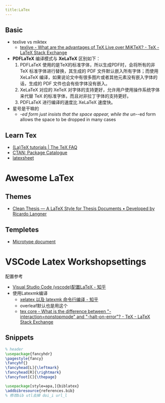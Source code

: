 ```yaml
---
title:LaTex
---
```

## Basic
- texlive vs miktex
	- [texlive - What are the advantages of TeX Live over MiKTeX? - TeX - LaTeX Stack Exchange](https://tex.stackexchange.com/questions/20036/what-are-the-advantages-of-tex-live-over-miktex)
- **PDFLaTeX** 编译模式与 **XeLaTeX** 区别如下：
	1. PDFLaTeX 使用的是TeX的标准字体，所以生成PDF时，会将所有的非 TeX 标准字体进行替换，其生成的 PDF 文件默认嵌入所有字体；而使用 XeLaTeX 编译，如果说论文中有很多图片或者其他元素没有嵌入字体的话，生成的 PDF 文件也会有些字体没有嵌入。
	2. XeLaTeX 对应的 XeTeX 对字体的支持更好，允许用户使用操作系统字体来代替 TeX 的标准字体，而且对非拉丁字体的支持更好。  
	3. PDFLaTeX 进行编译的速度比 XeLaTeX 速度快。
- 星号是干嘛的
	- *-ed form just insists that the space appear, while the un-*-ed form allows the space to be dropped in many cases

## Learn Tex

- [(La)TeX tutorials | The TeX FAQ](https://texfaq.org/FAQ-tutbitslatex)
- [CTAN: Package Catalogue](https://ctan.org/pkg/catalogue)
- [latexsheet](http://wch.github.io/latexsheet/)

# Awesome LaTex

## Themes
- [Clean Thesis — A LaTeX Style for Thesis Documents • Developed by Ricardo Langner](http://cleanthesis.der-ric.de/)

## Templetes
- [Microtype document](https://mirrors.sustech.edu.cn/CTAN/macros/latex/contrib/microtype/microtype.pdf#page=1&zoom=100,0,0)


# VSCode Latex Workshopsettings


配置参考
- [Visual Studio Code (vscode)配置LaTeX - 知乎](https://zhuanlan.zhihu.com/p/166523064)
- 使用Latexmk编译
	- [xelatex 以及 latexmk 命令行编译 - 知乎](https://zhuanlan.zhihu.com/p/256370737)
	- overleaf默认也是用这个
	- [tex core - What is the difference between "-interaction=nonstopmode" and "-halt-on-error"? - TeX - LaTeX Stack Exchange](https://tex.stackexchange.com/questions/258814/what-is-the-difference-between-interaction-nonstopmode-and-halt-on-error)

## Snippets

```latex
% header 
\usepackage{fancyhdr}
\pagestyle{fancy}
\fancyhf{}
\fancyhead[L]{\leftmark}
\fancyhead[R]{\rightmark}
\fancyfoot[C]{\thepage}
```

```latex
\usepackage[style=apa,]{biblatex}
\addbibresource{references.bib}
% 修改bib utl去掉 doi_i url_l
```
